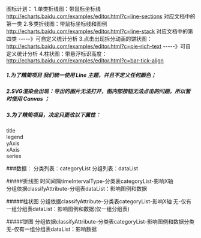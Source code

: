 图标计划：
1.单类折线图：带鼠标坐标线 http://echarts.baidu.com/examples/editor.html?c=line-sections  对应文档中的第一类
2.多类折线图：带鼠标坐标线和图例 http://echarts.baidu.com/examples/editor.html?c=line-stack  对应文档中的第四类 -----》可自定义统计分析
3.点击出现拆分动画的饼状图：http://echarts.baidu.com/examples/editor.html?c=pie-rich-text  -----》可自定义统计分析
4.柱状图：带悬浮标识高度：http://echarts.baidu.com/examples/editor.html?c=bar-tick-align



##### 1.为了精简项目  我们统一使用 Line 主题，并且不定义任何颜色；  
##### 2.SVG渲染会出现：导出的图片无法打开，图内部按钮无法点击的问题，所以暂时使用 Canvas ；
##### 3.为了精简项目，决定只更改以下属性：  
title  
legend  
yAxis  
xAxis  
series  

###数据：
分类列表：categoryList
分组列表：dataList

#####折线图 
时间间隔timeIntervalType-分类表categoryList-影响X轴  
分组依据classifyAttribute-分组表dataList：影响图例和数据  

#####柱状图 
分组依据classifyAttribute-分类表categoryList-影响X轴
无-仅有一组分组表dataList：影响图例和数据(仅一组分组表)

#####饼图 
分组依据classifyAttribute-分类表categoryList-影响图例和数据分类
无-仅有一组分组表dataList：影响数据




